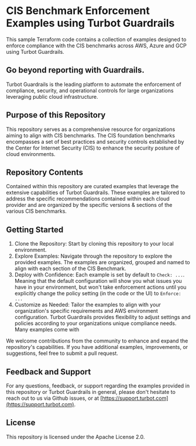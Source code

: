# CIS Benchmark Enforcement Examples using Turbot Guardrails

This sample Terraform code contains a collection of examples designed to enforce compliance with the CIS benchmarks across AWS, Azure and GCP using Turbot Guardrails.

## Go beyond reporting with Guardrails.

Turbot Guardrails is the leading platform to automate the enforcement of compliance, security, and operational controls for large organizations leveraging public cloud infrastructure.

## Purpose of this Repository

This repository serves as a comprehensive resource for organizations aiming to align with CIS benchmarks. The CIS foundation benchmarks encompasses a set of best practices and security controls established by the Center for Internet Security (CIS) to enhance the security posture of cloud environments.

## Repository Contents

Contained within this repository are curated examples that leverage the extensive capabilities of Turbot Guardrails. These examples are tailored to address the specific recommendations contained within each cloud provider and are organized by the specific versions & sections of the various CIS benchmarks.

## Getting Started

1. Clone the Repository: Start by cloning this repository to your local environment.
1. Explore Examples: Navigate through the repository to explore the provided examples. The examples are organized, grouped and named to align with each section of the CIS Benchmark.
1. Deploy with Confidence: Each example is set by default to `Check: ...`. Meaning that the default configuration will show you what issues you have in your environment, but won't take enforcement actions until you explicitly change the policy setting (in the code or the UI) to `Enforce: ...`
1. Customize as Needed: Tailor the examples to align with your organization's specific requirements and AWS environment configuration. Turbot Guardrails provides flexibility to adjust settings and policies according to your organizations unique compliance needs. Many examples come with 


We welcome contributions from the community to enhance and expand the repository's capabilities. If you have additional examples, improvements, or suggestions, feel free to submit a pull request.

## Feedback and Support

For any questions, feedback, or support regarding the examples provided in this repository or Turbot Guardrails in general, please don't hesitate to reach out to us via Github issues, or at [https://support.turbot.com](https://support.turbot.com).

## License

This repository is licensed under the Apache License 2.0.